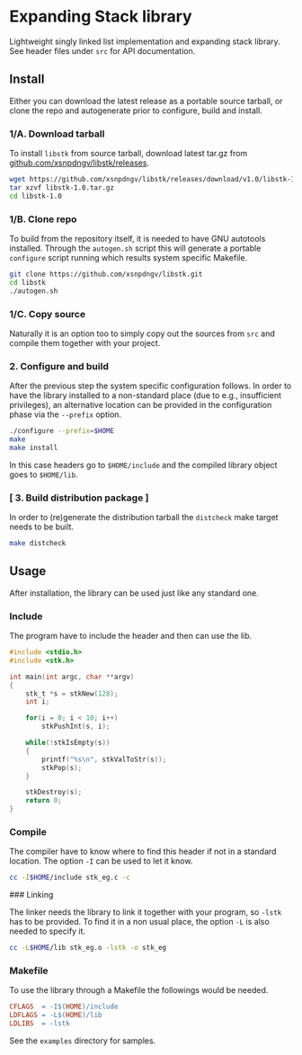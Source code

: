 Expanding Stack library
=======================

Lightweight singly linked list implementation and expanding stack library.
See header files under `src` for API documentation.


Install
-------

Either you can download the latest release as a portable source tarball,
or clone the repo and autogenerate prior to configure, build and install.

### 1/A. Download tarball

To install `libstk` from source tarball, download latest tar.gz from
[github.com/xsnpdngv/libstk/releases](https://github.com/xsnpdngv/libstk/releases).

```bash
wget https://github.com/xsnpdngv/libstk/releases/download/v1.0/libstk-1.0.tar.gz
tar xzvf libstk-1.0.tar.gz
cd libstk-1.0
```

### 1/B. Clone repo

To build from the repository itself, it is needed to have GNU
autotools installed. Through the `autogen.sh` script this will generate
a portable `configure` script running which results system specific Makefile.

```bash
git clone https://github.com/xsnpdngv/libstk.git
cd libstk
./autogen.sh
```

### 1/C. Copy source

Naturally it is an option too to simply copy out the sources from `src`
and compile them together with your project.

### 2. Configure and build

After the previous step the system specific configuration follows. In order
to have the library installed to a non-standard place (due to e.g.,
insufficient privileges), an alternative location can be provided in
the configuration phase via the `--prefix` option.

```bash
./configure --prefix=$HOME
make
make install
```

In this case headers go to `$HOME/include` and the compiled library object
goes to `$HOME/lib`.

### [ 3. Build distribution package ]

In order to (re)generate the distribution tarball the `distcheck`
make target needs to be built.

```bash
make distcheck
```


Usage
-----

After installation, the library can be used just like any standard one.

### Include

The program have to include the header and then can use the lib.

```c
#include <stdio.h>
#include <stk.h>

int main(int argc, char **argv)
{
    stk_t *s = stkNew(128);
    int i;

    for(i = 0; i < 10; i++)
        stkPushInt(s, i);

    while(!stkIsEmpty(s))
    {
        printf("%s\n", stkValToStr(s));
        stkPop(s);
    }

    stkDestroy(s);
    return 0;
}
```

### Compile

The compiler have to know where to find this header if not in a standard
location. The option `-I` can be used to let it know.

```bash
cc -I$HOME/include stk_eg.c -c
```

### Linking

The linker needs the library to link it together with your program, so
`-lstk` has to be provided. To find it in a non usual place, the option
`-L` is also needed to specify it.

```bash
cc -L$HOME/lib stk_eg.o -lstk -o stk_eg
```

### Makefile

To use the library through a Makefile the followings would be needed.

```Makefile
CFLAGS  = -I$(HOME)/include
LDFLAGS = -L$(HOME)/lib
LDLIBS  = -lstk
```

See the `examples` directory for samples.
